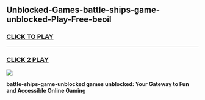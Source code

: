 
## Unblocked-Games-battle-ships-game-unblocked-Play-Free-beoil
<h3>
<a href="https://premium76.site?title=battle-ships-game-unblocked&ref=23A">CLICK TO PLAY</a></h3>
<hr>

<h3>
<a href="https://premium76.site?title=battle-ships-game-unblocked&ref=23A">CLICK 2 PLAY</a>
  
</h3>

<a href="https://premium76.site?title=battle-ships-game-unblocked&ref=23A"><img src="https://clearcache.store/games.png"></a>


**battle-ships-game-unblocked games unblocked: Your Gateway to Fun and Accessible Online Gaming**
